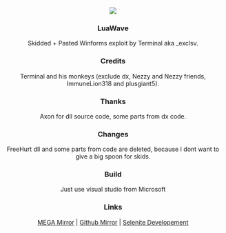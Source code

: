 <div align="Center">
<img src="https://r2.e-z.host/12cede31-d0e6-4933-a1c9-49bfdf31f5d7/ckajzyn8.png">

### LuaWave

Skidded + Pasted Winforms exploit by Terminal aka _exclsv. 

### Credits

Terminal and his monkeys (exclude dx, Nezzy and Nezzy friends, ImmuneLion318 and plusgiant5).

### Thanks
Axon for dll source code, some parts from dx code.

### Changes
FreeHurt dll and some parts from code are deleted, because I dont want to give a big spoon for skids.

### Build
Just use visual studio from Microsoft

### Links
[MEGA Mirror](https://mega.nz/file/KrRESbhJ#V1jWN2UHHqWEW6bEcJM6sVj1iYcGRpDAtkpOqTUYpNE) | [Github Mirror](https://github.com/CatsPnewed1337/LuaWave/blob/main/LuaWave%20(Discontiuned).zip?raw=true) | [Selenite Developement](https://discord.com/invite/kGHMbRzwGt)


</div>
